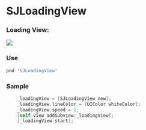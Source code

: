 # SJLoadingView

### Loading View:
<img src="https://github.com/changsanjiang/SJLoadingView/blob/master/Demo/SJLoadingViewProject/ex1.gif" />

### Use

```ruby
pod 'SJLoadingView'
```

### Sample
```Objective-C
    _loadingView = [SJLoadingView new];
    _loadingView.lineColor = [UIColor whiteColor];
    _loadingView.speed = 1;
    [self.view addSubview:_loadingView];
    [_loadingView start];
```


